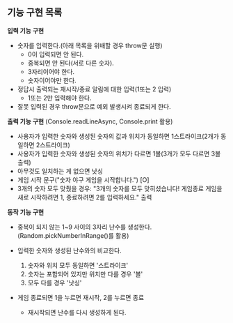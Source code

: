 ## 기능 구현 목록

**입력 기능 구현**

- 숫자를 입력한다.(아래 목록을 위배할 경우 throw문 실행)
  - 0이 입력되면 안 된다.
  - 중복되면 안 된다(서로 다른 숫자).
  - 3자리이어야 한다.
  - 숫자이어야만 한다.
- 정답시 출력되는 재시작/종료 알림에 대한 입력(1또는 2 입력)
  - 1또는 2만 입력해야 한다.
- 잘못 입력된 경우 throw문으로 예외 발생시켜 종료되게 한다.

**출력 기능 구현** (Console.readLineAsync, Console.print 활용)

- 사용자가 입력한 숫자와 생성된 숫자의 값과 위치가 동일하면 1스트라이크(2개가 동일하면 2스트라이크)
- 사용자가 입력한 숫자와 생성된 숫자의 위치가 다르면 1볼(3개가 모두 다르면 3볼 출력)
- 아무것도 일치하는 게 없으면 낫싱
- 게임 시작 문구("숫자 야구 게임을 시작합니다.") [O]
- 3개의 숫자 모두 맞췄을 경우: "3개의 숫자를 모두 맞히셨습니다! 게임종료 게임을 새로 시작하려면 1, 종료하려면 2를 입력하세요." 출력

**동작 기능 구현**

- 중복이 되지 않는 1~9 사이의 3자리 난수를 생성한다.(Random.pickNumberInRange()를 활용)
- 입력한 숫자와 생성된 난수와의 비교한다.

  1. 숫자와 위치 모두 동일하면 '스트라이크'
  2. 숫자는 포함되어 있지만 위치만 다를 경우 '볼'
  3. 모두 다를 경우 '낫싱'

- 게임 종료되면 1을 누르면 재시작, 2를 누르면 종료
  - 재시작되면 난수를 다시 생성하게 된다.
